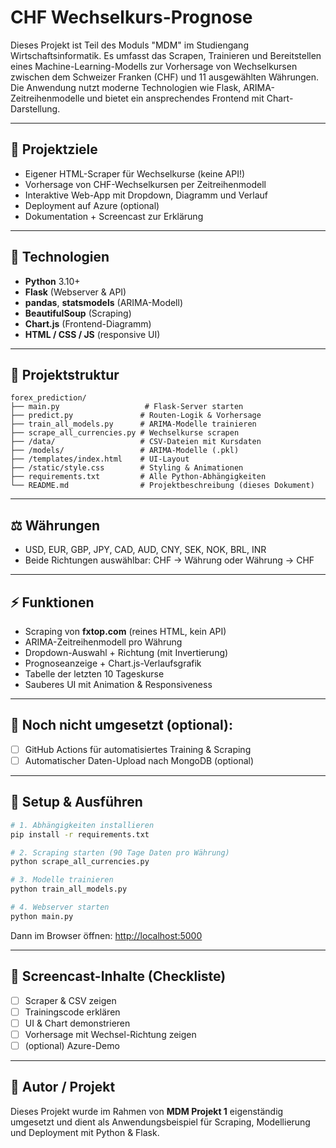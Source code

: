# CHF Wechselkurs-Prognose

Dieses Projekt ist Teil des Moduls "MDM" im Studiengang Wirtschaftsinformatik. Es umfasst das Scrapen, Trainieren und Bereitstellen eines Machine-Learning-Modells zur Vorhersage von Wechselkursen zwischen dem Schweizer Franken (CHF) und 11 ausgewählten Währungen. Die Anwendung nutzt moderne Technologien wie Flask, ARIMA-Zeitreihenmodelle und bietet ein ansprechendes Frontend mit Chart-Darstellung.

---

## 📆 Projektziele
- Eigener HTML-Scraper für Wechselkurse (keine API!)
- Vorhersage von CHF-Wechselkursen per Zeitreihenmodell
- Interaktive Web-App mit Dropdown, Diagramm und Verlauf
- Deployment auf Azure (optional)
- Dokumentation + Screencast zur Erklärung

---

## 🚀 Technologien
- **Python** 3.10+
- **Flask** (Webserver & API)
- **pandas**, **statsmodels** (ARIMA-Modell)
- **BeautifulSoup** (Scraping)
- **Chart.js** (Frontend-Diagramm)
- **HTML / CSS / JS** (responsive UI)

---

## 📂 Projektstruktur

```
forex_prediction/
├── main.py                   # Flask-Server starten
├── predict.py               # Routen-Logik & Vorhersage
├── train_all_models.py      # ARIMA-Modelle trainieren
├── scrape_all_currencies.py # Wechselkurse scrapen
├── /data/                   # CSV-Dateien mit Kursdaten
├── /models/                 # ARIMA-Modelle (.pkl)
├── /templates/index.html    # UI-Layout
├── /static/style.css        # Styling & Animationen
├── requirements.txt         # Alle Python-Abhängigkeiten
└── README.md                # Projektbeschreibung (dieses Dokument)
```

---

## ⚖️ Währungen
- USD, EUR, GBP, JPY, CAD, AUD, CNY, SEK, NOK, BRL, INR
- Beide Richtungen auswählbar: CHF → Währung oder Währung → CHF

---

## ⚡ Funktionen
- Scraping von **fxtop.com** (reines HTML, kein API)
- ARIMA-Zeitreihenmodell pro Währung
- Dropdown-Auswahl + Richtung (mit Invertierung)
- Prognoseanzeige + Chart.js-Verlaufsgrafik
- Tabelle der letzten 10 Tageskurse
- Sauberes UI mit Animation & Responsiveness

---

## 🚫 Noch nicht umgesetzt (optional):
- [ ] GitHub Actions für automatisiertes Training & Scraping
- [ ] Automatischer Daten-Upload nach MongoDB (optional)

---

## 🔧 Setup & Ausführen

```bash
# 1. Abhängigkeiten installieren
pip install -r requirements.txt

# 2. Scraping starten (90 Tage Daten pro Währung)
python scrape_all_currencies.py

# 3. Modelle trainieren
python train_all_models.py

# 4. Webserver starten
python main.py
```

Dann im Browser öffnen: [http://localhost:5000](http://localhost:5000)

---

## 🎥 Screencast-Inhalte (Checkliste)
- [ ] Scraper & CSV zeigen
- [ ] Trainingscode erklären
- [ ] UI & Chart demonstrieren
- [ ] Vorhersage mit Wechsel-Richtung zeigen
- [ ] (optional) Azure-Demo

---

## 📄 Autor / Projekt
Dieses Projekt wurde im Rahmen von **MDM Projekt 1** eigenständig umgesetzt und dient als Anwendungsbeispiel für Scraping, Modellierung und Deployment mit Python & Flask.
